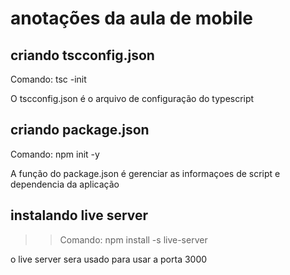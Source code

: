 # anotações da aula de mobile 

## criando tscconfig.json

Comando: tsc -init

O tscconfig.json é o arquivo de configuração do typescript

## criando package.json
Comando:  npm init -y

A função do package.json é gerenciar as informaçoes de script e dependencia da aplicação

## instalando live server

>> Comando: npm install -s live-server

o live server sera usado para usar a porta 3000 